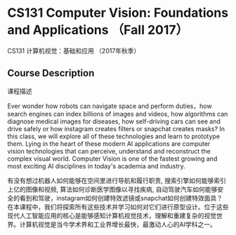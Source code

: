 # CS131 Computer Vision: Foundations and Applications （Fall 2017）						
CS131 计算机视觉：基础和应用 （2017年秋季）

## Course Description
课程描述

Ever wonder how robots can navigate space and perform duties，how search engines can index billions of images and videos, how algorithms can diagnose medical images for diseases, how self-driving cars can see and drive safely or how instagram creates filters or snapchat creates masks? In this class, we will explore all of these technologies and learn to prototype them. Lying in the heart of these modern AI applications are computer vision technologies that can perceive, understand and reconstruct the complex visual world. Computer Vision is one of the fastest growing and most exciting AI disciplines in today's academia and industry.

有没有想过机器人如何能够在空间里进行导航和履行职责, 搜索引擎如何能够索引上亿的图像和视频, 算法如何诊断医学图像以寻找疾病, 自动驾驶汽车如何能够安全的看到和驾驶，instagram如何创建特效滤镜或snapchat如何创建特效面具？在本课程中，我们将探索所有这些技术并学习如何对它们进行原型设计。位于这些现代人工智能应用的核心是能够感知计算机视觉技术，理解和重建复杂的视觉世界。计算机视觉是当今学术界和工业界增长最快，最激动人心的AI学科之一。